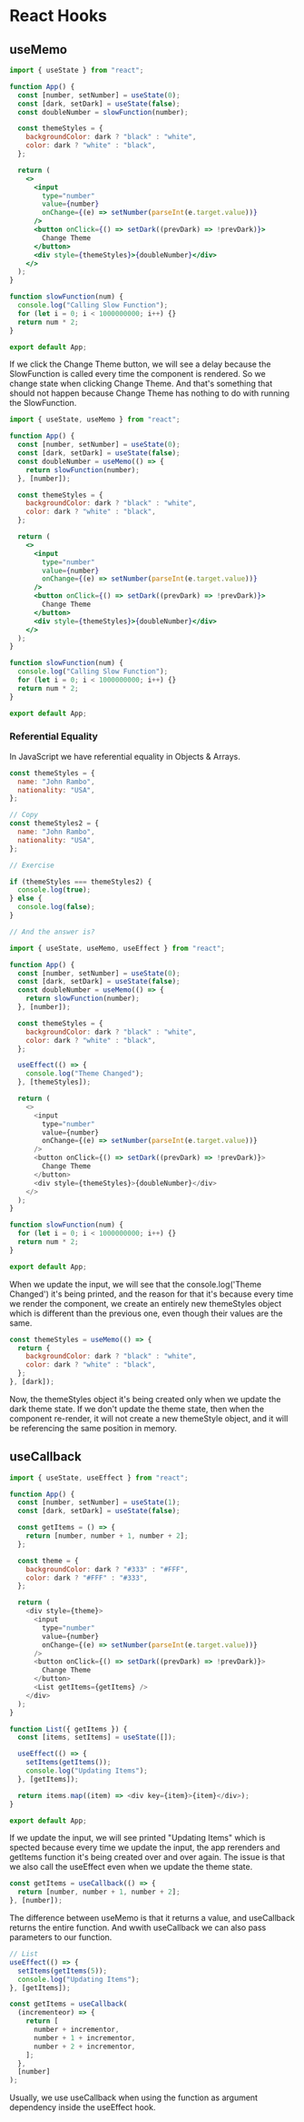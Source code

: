# React Hooks

## useMemo

```jsx
import { useState } from "react";

function App() {
  const [number, setNumber] = useState(0);
  const [dark, setDark] = useState(false);
  const doubleNumber = slowFunction(number);

  const themeStyles = {
    backgroundColor: dark ? "black" : "white",
    color: dark ? "white" : "black",
  };

  return (
    <>
      <input
        type="number"
        value={number}
        onChange={(e) => setNumber(parseInt(e.target.value))}
      />
      <button onClick={() => setDark((prevDark) => !prevDark)}>
        Change Theme
      </button>
      <div style={themeStyles}>{doubleNumber}</div>
    </>
  );
}

function slowFunction(num) {
  console.log("Calling Slow Function");
  for (let i = 0; i < 1000000000; i++) {}
  return num * 2;
}

export default App;
```

If we click the Change Theme button, we will see a delay because the SlowFunction is called every time the component is rendered. So we change state when clicking Change Theme. And that's something that should not happen because Change Theme has nothing to do with running the SlowFunction.

```jsx
import { useState, useMemo } from "react";

function App() {
  const [number, setNumber] = useState(0);
  const [dark, setDark] = useState(false);
  const doubleNumber = useMemo(() => {
    return slowFunction(number);
  }, [number]);

  const themeStyles = {
    backgroundColor: dark ? "black" : "white",
    color: dark ? "white" : "black",
  };

  return (
    <>
      <input
        type="number"
        value={number}
        onChange={(e) => setNumber(parseInt(e.target.value))}
      />
      <button onClick={() => setDark((prevDark) => !prevDark)}>
        Change Theme
      </button>
      <div style={themeStyles}>{doubleNumber}</div>
    </>
  );
}

function slowFunction(num) {
  console.log("Calling Slow Function");
  for (let i = 0; i < 1000000000; i++) {}
  return num * 2;
}

export default App;
```

### Referential Equality

In JavaScript we have referential equality in Objects & Arrays.

```js
const themeStyles = {
  name: "John Rambo",
  nationality: "USA",
};

// Copy
const themeStyles2 = {
  name: "John Rambo",
  nationality: "USA",
};

// Exercise

if (themeStyles === themeStyles2) {
  console.log(true);
} else {
  console.log(false);
}

// And the answer is?
```

```js
import { useState, useMemo, useEffect } from "react";

function App() {
  const [number, setNumber] = useState(0);
  const [dark, setDark] = useState(false);
  const doubleNumber = useMemo(() => {
    return slowFunction(number);
  }, [number]);

  const themeStyles = {
    backgroundColor: dark ? "black" : "white",
    color: dark ? "white" : "black",
  };

  useEffect(() => {
    console.log("Theme Changed");
  }, [themeStyles]);

  return (
    <>
      <input
        type="number"
        value={number}
        onChange={(e) => setNumber(parseInt(e.target.value))}
      />
      <button onClick={() => setDark((prevDark) => !prevDark)}>
        Change Theme
      </button>
      <div style={themeStyles}>{doubleNumber}</div>
    </>
  );
}

function slowFunction(num) {
  for (let i = 0; i < 1000000000; i++) {}
  return num * 2;
}

export default App;
```

When we update the input, we will see that the console.log('Theme Changed') it's being printed, and the reason for that it's because every time we render the component, we create an entirely new themeStyles object which is different than the previous one, even though their values are the same.

```js
const themeStyles = useMemo(() => {
  return {
    backgroundColor: dark ? "black" : "white",
    color: dark ? "white" : "black",
  };
}, [dark]);
```

Now, the themeStyles object it's being created only when we update the dark theme state. If we don't update the theme state, then when the component re-render, it will not create a new themeStyle object, and it will be referencing the same position in memory.

## useCallback

```js
import { useState, useEffect } from "react";

function App() {
  const [number, setNumber] = useState(1);
  const [dark, setDark] = useState(false);

  const getItems = () => {
    return [number, number + 1, number + 2];
  };

  const theme = {
    backgroundColor: dark ? "#333" : "#FFF",
    color: dark ? "#FFF" : "#333",
  };

  return (
    <div style={theme}>
      <input
        type="number"
        value={number}
        onChange={(e) => setNumber(parseInt(e.target.value))}
      />
      <button onClick={() => setDark((prevDark) => !prevDark)}>
        Change Theme
      </button>
      <List getItems={getItems} />
    </div>
  );
}

function List({ getItems }) {
  const [items, setItems] = useState([]);

  useEffect(() => {
    setItems(getItems());
    console.log("Updating Items");
  }, [getItems]);

  return items.map((item) => <div key={item}>{item}</div>);
}

export default App;
```

If we update the input, we will see printed "Updating Items" which is spected because every time we update the input, the app rerenders and getItems function it's being created over and over again. The issue is that we also call the useEffect even when we update the theme state.

```js
const getItems = useCallback(() => {
  return [number, number + 1, number + 2];
}, [number]);
```

The difference between useMemo is that it returns a value, and useCallback returns the entire function. And wwith useCallback we can also pass parameters to our function.

```js
// List
useEffect(() => {
  setItems(getItems(5));
  console.log("Updating Items");
}, [getItems]);

const getItems = useCallback(
  (incrementeor) => {
    return [
      number + incrementor,
      number + 1 + incrementor,
      number + 2 + incrementor,
    ];
  },
  [number]
);
```

Usually, we use useCallback when using the function as argument dependency inside the useEffect hook.
